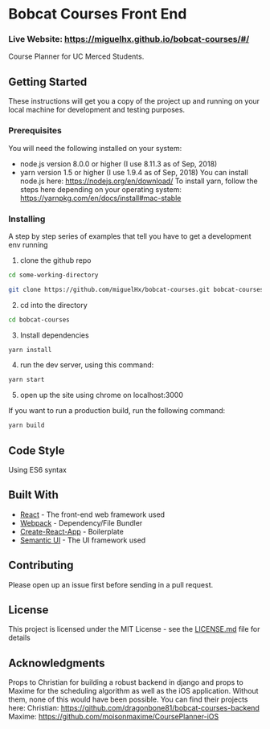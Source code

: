# Bobcat Courses Front End
### Live Website: https://miguelhx.github.io/bobcat-courses/#/
Course Planner for UC Merced Students.

## Getting Started

These instructions will get you a copy of the project up and running on your local machine for development and testing purposes.

### Prerequisites

You will need the following installed on your system:
* node.js version 8.0.0 or higher (I use 8.11.3 as of Sep, 2018)
* yarn version 1.5 or higher (I use 1.9.4 as of Sep, 2018)
You can install node.js here: https://nodejs.org/en/download/
To install yarn, follow the steps here depending on your operating system:  https://yarnpkg.com/en/docs/install#mac-stable


### Installing

A step by step series of examples that tell you have to get a development env running

1. clone the github repo

```bash
cd some-working-directory
```
```bash
git clone https://github.com/miguelHx/bobcat-courses.git bobcat-courses
```
2. cd into the directory
```bash
cd bobcat-courses
```

3. Install dependencies
```bash
yarn install
```
4. run the dev server, using this command:
```bash
yarn start
```
5. open up the site using chrome on localhost:3000

If you want to run a production build, run the following command:
```bash
yarn build
```

## Code Style

Using ES6 syntax

## Built With

* [React](https://reactjs.org/) - The front-end web framework used
* [Webpack](https://webpack.js.org/) - Dependency/File Bundler
* [Create-React-App](https://github.com/facebook/create-react-app) - Boilerplate
* [Semantic UI](https://react.semantic-ui.com/introduction) - The UI framework used

## Contributing

Please open up an issue first before sending in a pull request.

## License

This project is licensed under the MIT License - see the [LICENSE.md](LICENSE.md) file for details

## Acknowledgments

Props to Christian for building a robust backend in django and props to Maxime for the scheduling algorithm as well as the iOS application.  Without them, none of this would have been possible.
You can find their projects here:
Christian:  https://github.com/dragonbone81/bobcat-courses-backend
Maxime:     https://github.com/moisonmaxime/CoursePlanner-iOS
